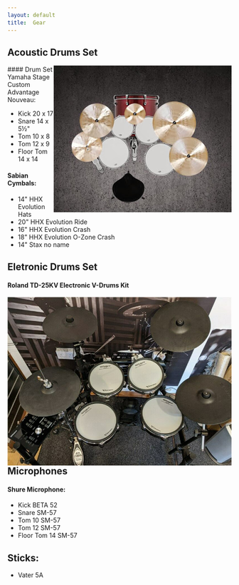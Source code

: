 ```yaml
---
layout: default
title:  Gear
---
```


## Acoustic Drums Set

<img class="photo" style="float:right;" src="image/zestaw.jpg" />
#### Drum Set Yamaha Stage Custom Advantage Nouveau:

* Kick 20 x 17
* Snare 14 x 5½"
* Tom 10 x 8 
* Tom 12 x 9
* Floor Tom 14 x 14

#### Sabian Cymbals:

* 14" HHX Evolution Hats 
* 20" HHX Evolution Ride 
* 16" HHX Evolution Crash 
* 18" HHX Evolution O-Zone Crash 
* 14" Stax no name 

## Eletronic Drums Set

#### Roland TD-25KV Electronic V-Drums Kit

<img class="photo" style="float:right;" src="image/rolandtd25kv2.jpg" />








## Microphones

#### Shure Microphone:

* Kick BETA 52
* Snare SM-57
* Tom 10 SM-57
* Tom 12 SM-57
* Floor Tom 14 SM-57

## Sticks:

* Vater 5A